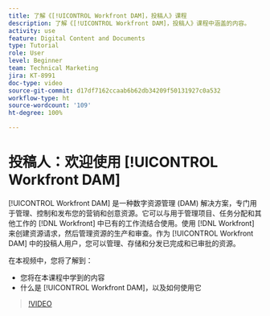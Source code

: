 ```yaml
---
title: 了解《[!UICONTROL Workfront DAM]，投稿人》课程
description: 了解《[!UICONTROL Workfront DAM]，投稿人》课程中涵盖的内容。
activity: use
feature: Digital Content and Documents
type: Tutorial
role: User
level: Beginner
team: Technical Marketing
jira: KT-8991
doc-type: video
source-git-commit: d17df7162ccaab6b62db34209f50131927c0a532
workflow-type: ht
source-wordcount: '109'
ht-degree: 100%

---
```


# 投稿人：欢迎使用 [!UICONTROL Workfront DAM]

[!UICONTROL Workfront DAM] 是一种数字资源管理 (DAM) 解决方案，专门用于管理、控制和发布您的营销和创意资源。它可以与用于管理项目、任务分配和其他工作的 [!DNL Workfront] 中已有的工作流结合使用。使用 [!DNL Workfront] 来创建资源请求，然后管理资源的生产和审查。作为 [!UICONTROL Workfront DAM] 中的投稿人用户，您可以管理、存储和分发已完成和已审批的资源。

在本视频中，您将了解到：

* 您将在本课程中学到的内容
* 什么是 [!UICONTROL Workfront DAM]，以及如何使用它

>[!VIDEO](https://video.tv.adobe.com/v/3445709/?quality=12&learn=on&enablevpops&captions=chi_hans)
